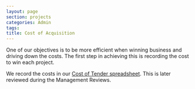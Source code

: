 ```yaml
---
layout: page
section: projects
categories: Admin
tags:
title: Cost of Acquisition
---
```


One of our objectives is to be more efficient when winning business and driving down the costs. The first step in achieving this is recording the cost to win each project.

We record the costs in our [Cost of Tender spreadsheet](https://docs.google.com/a/wunderkraut.com/spreadsheet/ccc?key=0Ahb4YZjQwNDgdGlNeVc4djhRVUd0d0lTYjBSTDJJS3c#gid=0). This is later reviewed during the Management Reviews.